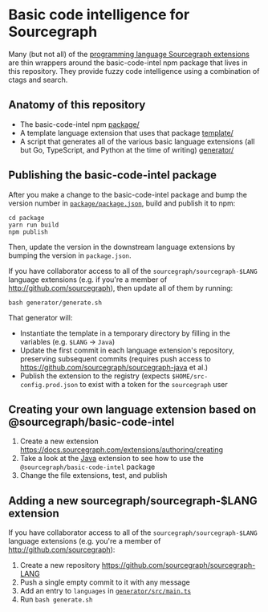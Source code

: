 # Basic code intelligence for Sourcegraph

Many (but not all) of the [programming language Sourcegraph extensions](https://sourcegraph.com/extensions?query=category%3A%22Programming+languages%22) are thin wrappers around the basic-code-intel npm package that lives in this repository. They provide fuzzy code intelligence using a combination of ctags and search.

## Anatomy of this repository

- The basic-code-intel npm [package/](./package/)
- A template language extension that uses that package [template/](./template/)
- A script that generates all of the various basic language extensions (all but Go, TypeScript, and Python at the time of writing) [generator/](./generator/)

## Publishing the basic-code-intel package

After you make a change to the basic-code-intel package and bump the version number in [`package/package.json`](./package/package.json), build and publish it to npm:

```
cd package
yarn run build
npm publish
```

Then, update the version in the downstream language extensions by bumping the version in `package.json`.

If you have collaborator access to all of the `sourcegraph/sourcegraph-$LANG` language extensions (e.g. if you're a member of http://github.com/sourcegraph), then update all of them by running:

```
bash generator/generate.sh
```

That generator will:

- Instantiate the template in a temporary directory by filling in the variables (e.g. `$LANG` -> `Java`)
- Update the first commit in each language extension's repository, preserving subsequent commits (requires push access to https://github.com/sourcegraph/sourcegraph-java et al.)
- Publish the extension to the registry (expects `$HOME/src-config.prod.json` to exist with a token for the `sourcegraph` user

## Creating your own language extension based on @sourcegraph/basic-code-intel

1. Create a new extension https://docs.sourcegraph.com/extensions/authoring/creating
1. Take a look at the [Java](https://github.com/sourcegraph/sourcegraph-java/blob/master/src/extension.ts) extension to see how to use the `@sourcegraph/basic-code-intel` package
1. Change the file extensions, test, and publish

## Adding a new sourcegraph/sourcegraph-$LANG extension

If you have collaborator access to all of the `sourcegraph/sourcegraph-$LANG` language extensions (e.g. you're a member of http://github.com/sourcegraph):

1. Create a new repository https://github.com/sourcegraph/sourcegraph-LANG
1. Push a single empty commit to it with any message
1. Add an entry to `languages` in [`generator/src/main.ts`](generator/src/main.ts)
1. Run `bash generate.sh`
